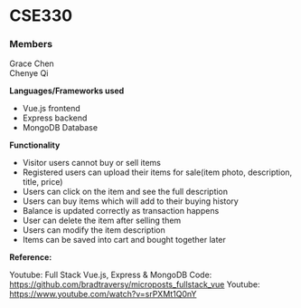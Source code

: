 # CSE330

### Members
Grace Chen <br/>
Chenye Qi

**Languages/Frameworks used**
* Vue.js frontend
* Express backend
* MongoDB Database

**Functionality**
* Visitor users cannot buy or sell items
* Registered users can upload their items for sale(item photo, description, title, price)
* Users can click on the item and see the full description
* Users can buy items which will add to their buying history
* Balance is updated correctly as transaction happens 
* User can delete the item after selling them
* Users can modify the item description
* Items can be saved into cart and bought together later

**Reference:**

Youtube: Full Stack Vue.js, Express & MongoDB
Code: https://github.com/bradtraversy/microposts_fullstack_vue
Youtube: https://www.youtube.com/watch?v=srPXMt1Q0nY

